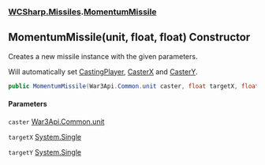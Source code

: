 ### [WCSharp.Missiles](WCSharp.Missiles.md 'WCSharp.Missiles').[MomentumMissile](WCSharp.Missiles.MomentumMissile.md 'WCSharp.Missiles.MomentumMissile')

## MomentumMissile(unit, float, float) Constructor

Creates a new missile instance with the given parameters.  
  
Will automatically set [CastingPlayer](WCSharp.Missiles.Missile.CastingPlayer.md 'WCSharp.Missiles.Missile.CastingPlayer'), [CasterX](WCSharp.Missiles.Missile.CasterX.md 'WCSharp.Missiles.Missile.CasterX') and [CasterY](WCSharp.Missiles.Missile.CasterY.md 'WCSharp.Missiles.Missile.CasterY').

```csharp
public MomentumMissile(War3Api.Common.unit caster, float targetX, float targetY);
```
#### Parameters

<a name='WCSharp.Missiles.MomentumMissile.MomentumMissile(War3Api.Common.unit,float,float).caster'></a>

`caster` [War3Api.Common.unit](https://docs.microsoft.com/en-us/dotnet/api/War3Api.Common.unit 'War3Api.Common.unit')

<a name='WCSharp.Missiles.MomentumMissile.MomentumMissile(War3Api.Common.unit,float,float).targetX'></a>

`targetX` [System.Single](https://docs.microsoft.com/en-us/dotnet/api/System.Single 'System.Single')

<a name='WCSharp.Missiles.MomentumMissile.MomentumMissile(War3Api.Common.unit,float,float).targetY'></a>

`targetY` [System.Single](https://docs.microsoft.com/en-us/dotnet/api/System.Single 'System.Single')